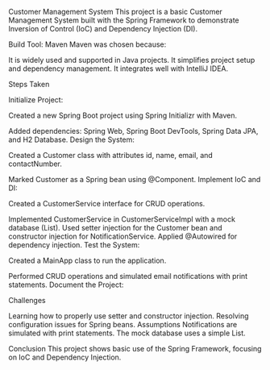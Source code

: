 Customer Management System
This project is a basic Customer Management System built with the Spring Framework to demonstrate Inversion of Control (IoC) and Dependency Injection (DI).

Build Tool: Maven
Maven was chosen because:

It is widely used and supported in Java projects.
It simplifies project setup and dependency management.
It integrates well with IntelliJ IDEA.

Steps Taken

Initialize Project:

Created a new Spring Boot project using Spring Initializr with Maven.

Added dependencies: Spring Web, Spring Boot DevTools, Spring Data JPA, and H2 Database.
Design the System:

Created a Customer class with attributes id, name, email, and contactNumber.

Marked Customer as a Spring bean using @Component.
Implement IoC and DI:

Created a CustomerService interface for CRUD operations.

Implemented CustomerService in CustomerServiceImpl with a mock database (List<Customer>).
Used setter injection for the Customer bean and constructor injection for NotificationService.
Applied @Autowired for dependency injection.
Test the System:

Created a MainApp class to run the application.

Performed CRUD operations and simulated email notifications with print statements.
Document the Project:

Challenges

Learning how to properly use setter and constructor injection.
Resolving configuration issues for Spring beans.
Assumptions
Notifications are simulated with print statements.
The mock database uses a simple List<Customer>.


Conclusion
This project shows basic use of the Spring Framework, focusing on IoC and Dependency Injection.
